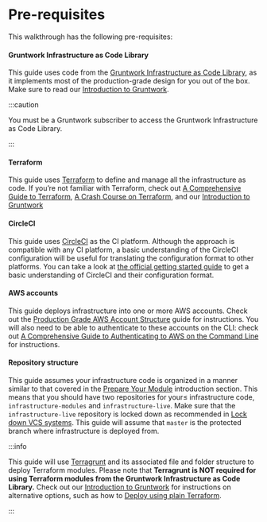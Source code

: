 # Pre-requisites

This walkthrough has the following pre-requisites:

<div className="dlist">

#### Gruntwork Infrastructure as Code Library

This guide uses code from the [Gruntwork Infrastructure as Code Library](https://gruntwork.io/infrastructure-as-code-library/), as it
implements most of the production-grade design for you out of the box. Make sure to read
our [Introduction to Gruntwork](/intro/overview/intro-to-gruntwork).

</div>

:::caution

You must be a <span className="js-subscribe-cta">Gruntwork subscriber</span> to access the Gruntwork Infrastructure as Code Library.

:::

<div className="dlist">

#### Terraform

This guide uses [Terraform](https://www.terraform.io/) to define and manage all the infrastructure as code. If you’re
not familiar with Terraform, check out [A
Comprehensive Guide to Terraform](https://blog.gruntwork.io/a-comprehensive-guide-to-terraform-b3d32832baca), [A Crash Course on Terraform](https://training.gruntwork.io/p/terraform), and
our [Introduction to Gruntwork](/intro/overview/intro-to-gruntwork)

#### CircleCI

This guide uses [CircleCI](https://circleci.com/) as the CI platform. Although the approach is compatible with any CI
platform, a basic understanding of the CircleCI configuration will be useful for translating the configuration format
to other platforms. You can take a look at [the
official getting started guide](https://circleci.com/docs/2.0/getting-started/#section=getting-started) to get a basic understanding of CircleCI and their configuration format.

#### AWS accounts

This guide deploys infrastructure into one or more AWS accounts. Check out the [Production Grade AWS Account
Structure](https://gruntwork.io/guides/foundations/how-to-configure-production-grade-aws-account-structure) guide for
instructions. You will also need to be able to authenticate to these accounts on the CLI: check out [A Comprehensive
Guide to Authenticating to AWS on the Command
Line](https://blog.gruntwork.io/a-comprehensive-guide-to-authenticating-to-aws-on-the-command-line-63656a686799) for
instructions.

#### Repository structure

This guide assumes your infrastructure code is organized in a manner similar to that covered in the [Prepare Your
Module](/intro/first-deployment/using-terraform-modules) introduction section. This means that you should have two
repositories for your≤ infrastructure code, `infrastructure-modules` and `infrastructure-live`. Make sure that the
`infrastructure-live` repository is locked down as recommended in [Lock down VCS
systems](../production-grade-design/lock-down-vcs-systems.md). This guide will assume that `master` is the protected
branch where infrastructure is deployed from.

</div>

:::info

This guide will use [Terragrunt](https://github.com/gruntwork-io/terragrunt) and its associated file and folder
structure to deploy Terraform modules. Please note that **Terragrunt is NOT required for using Terraform modules from
the Gruntwork Infrastructure as Code Library.** Check out
our [Introduction to Gruntwork](/intro/overview/intro-to-gruntwork) for instructions
on alternative options, such as how to
[Deploy using plain Terraform](/iac/getting-started/deploying-a-module).

:::


<!-- ##DOCS-SOURCER-START
{
  "sourcePlugin": "local-copier",
  "hash": "5c546589da854a8d593f2901a5a8dfb4"
}
##DOCS-SOURCER-END -->
